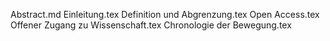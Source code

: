 Abstract.md
Einleitung.tex
Definition und Abgrenzung.tex
Open Access.tex
Offener Zugang zu Wissenschaft.tex
Chronologie der Bewegung.tex
